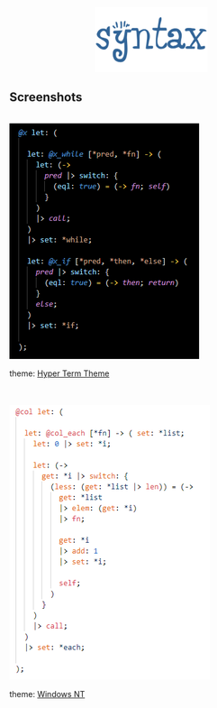 <p align="center">
<img src="res/relay-syntax.png" width="200"/>
</p>

## Screenshots

<br/>
<img src="res/screen1.png"/>
<p>theme: <a href="https://marketplace.visualstudio.com/items?itemName=rubyjasmin.hyperterm-theme">Hyper Term Theme</a></p> 
<br>
<br>
<img src="res/screen2.png"/>
<p>theme: <a href="https://marketplace.visualstudio.com/items?itemName=wassimdev.windows-nt-vscode-theme">Windows NT</a></p> 
